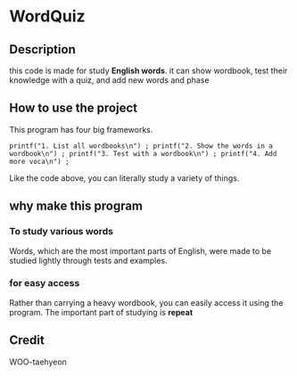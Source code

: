# WordQuiz
## Description
this code is made for study **English words**.
it can show wordbook, test their knowledge with a quiz, and add new words and phase

 ## How to use the project

This program has four big frameworks.

  `printf("1. List all wordbooks\n") ;
	printf("2. Show the words in a wordbook\n") ;
	printf("3. Test with a wordbook\n") ;
	printf("4. Add more voca\n") ;`
 
 Like the code above, you can literally study a variety of things.
 
 ## why make this program
### To study various words
Words, which are the most important parts of English, were made to be studied lightly through tests and examples.
### for easy access
Rather than carrying a heavy wordbook, you can easily access it using the program.
The important part of studying is **repeat**


 ## Credit
 WOO-taehyeon
